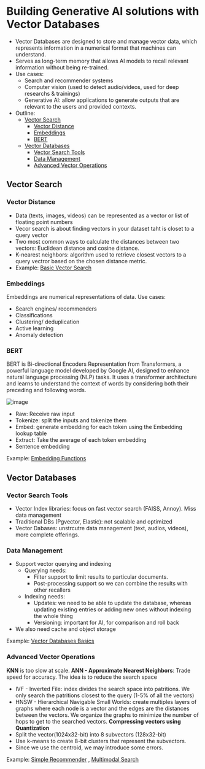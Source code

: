 # Building Generative AI solutions with Vector Databases
- Vector Databases are designed to store and manage vector data, which represents information in a numerical format that machines can understand.
- Serves as long-term memory that allows AI models to recall relevant information without being re-trained.
- Use cases:
  - Search and recommender systems
  - Computer vision (used to detect audio/videos, used for deep researchs & trainings)
  - Generative AI: allow applications to generate outputs that are relevant to the users and provided contexts.
- Outline:
  - [Vector Search](#vector-search)
      - [Vector Distance](#vector-distance)
      - [Embeddings](#embeddings)
      - [BERT](#bert)
  - [Vector Databases](#vector-databases)
      - [Vector Search Tools](#vector-search-tools)
      - [Data Management](#data-management)
      - [Advanced Vector Operations](#advanced-vector-operations)

## Vector Search
### Vector Distance
- Data (texts, images, videos) can be represented as a vector or list of floating point numbers
- Vecor search is about finding vectors in your dataset taht is closet to a query vector
- Two most common ways to calculate the distances between two vectors: Euclidean distance and cosine distance.
- K-nearest neighbors: algorithm used to retrieve closest vectors to a query vectror based on the chosen distance metric.
- Example: [Basic Vector Search](BasicVectorSearch.ipynb)

### Embeddings
Embeddings are numerical representations of data.
Use cases:
- Search engines/ recommenders
- Classifications
- Clustering/ deduplication
- Active learning
- Anomaly detection

### BERT
BERT is Bi-directional Encoders Representation from Transformers, a powerful language model developed by Google AI, designed to enhance natural language processing (NLP) tasks. It uses a transformer architecture and learns to understand the context of words by considering both their preceding and following words. 

![image](https://github.com/user-attachments/assets/00c19f8f-2a99-4104-a6e1-4018abbe7bdf)

- Raw: Receive raw input
- Tokenize: split the inputs and tokenize them
- Embed: generate embedding for each token using the Embedding lookup table
- Extract: Take the average of each token embedding
- Sentence embedding

Example: [Embedding Functions](EmbeddingFunctions.ipynb)

## Vector Databases
### Vector Search Tools
- Vector Index libraries: focus on fast vector search (FAISS, Annoy). Miss data management
- Traditional DBs (Pgvector, Elastic): not scalable and optimized
- Vector Dabases: unstrcutre data management (text, audios, videos), more complete offerings.

### Data Management
- Support vector querying and indexing
  - Querying needs:
      - Filter support to limit results to particular documents. 
      - Post-processing support so we can combine the results with other recallers
  - Indexing needs:
      - Updates: we need to be able to update the database, whereas updating existing entries or adding new ones without indexing the whole thing
      - Versioning: important for AI, for comparison and roll back
- We also need cache and object storage

Example: [Vector Databases Basics](VectorDatabaseBasics.ipynb)

### Advanced Vector Operations
**KNN** is too slow at scale.
**ANN - Approximate Nearest Neighbors**: Trade speed for accuracy. The idea is to reduce the search space
- IVF - Inverted File: index divides the search space into patritions. We only search the patritions closest to the query (1-5% of all the vectors)
- HNSW - Hierarchical Navigable Small Worlds: create multiples layers of graphs where each node is a vector and the edges are the distances between the vectors. We organize the graphs to minimize the number of hops to get to the searched vectors.
**Compressing vectors using Quantization**
- Split the vector(1024x32-bit) into 8 subvectors (128x32-bit)
- Use k-means to create 8-bit clusters that represent the subvectors.
- Since we use the centroid, we may introduce some errors.

Example: [Simple Recommender](SimpleRecommender.ipynb) , [Multimodal Search](MultimodalSearch.ipynb)

